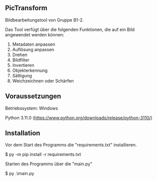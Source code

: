 ## PicTransform

Bildbearbeitungstool von Gruppe B1-2. <p>
Das Tool verfügt über die folgenden Funktionen, die auf ein Bild angewendet werden können: 
   1. Metadaten anpassen
   2. Auflösung anpassen
   3. Drehen
   4. Bildfilter
   5. Invertieren
   6. Objekterkennung
   7. Sättigung
   8. Weichzeichnen oder Schärfen

## Voraussetzungen
Betriebssystem: Windows <p>
Python 3.11.0 (https://www.python.org/downloads/release/python-3110/)

## Installation
Vor dem Start des Programms die "requirements.txt" installieren. <p>
$ py -m pip install -r requirements.txt

Starten des Programms über die "main.py" <p>
$ py .\main.py
